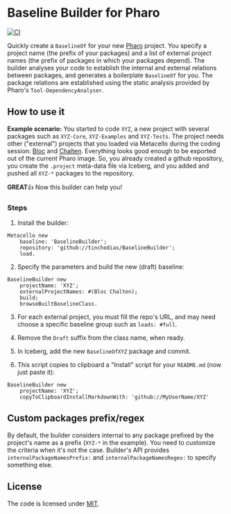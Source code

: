# Baseline Builder for Pharo

[![CI](https://github.com/tinchodias/BaselineBuilder/actions/workflows/main.yml/badge.svg)](https://github.com/tinchodias/BaselineBuilder/actions/workflows/main.yml)

Quickly create a `BaselineOf` for your new [Pharo](https://pharo.org/) project. You specify a project name (the prefix of your packages) and a list of external project names (the prefix of packages in which your packages depend). The builder analyses your code to establish the internal and external relations between packages, and generates a boilerplate `BaselineOf` for you. The package relations are established using the static analysis provided by Pharo's `Tool-DependencyAnalyser`.


## How to use it

**Example scenario:** You started to code `XYZ`, a new project with several packages such as `XYZ-Core`, `XYZ-Examples` and `XYZ-Tests`.
The project needs other ("external") projects that you loaded via Metacello during the coding session: [Bloc](https://github.com/pharo-graphics/Bloc) and [Chalten](https://github.com/ba-st/Chalten). 
Everything looks good enough to be exported out of the current Pharo image.
So, you already created a github repository, you create the `.project` meta-data file via Iceberg, and you added and pushed all `XYZ-*` packages to the repository.

**GREAT**👍 Now this builder can help you!

### Steps

1. Install the builder:
~~~Smalltalk
Metacello new
    baseline: 'BaselineBuilder';
    repository: 'github://tinchodias/BaselineBuilder';
    load.
~~~

2. Specify the parameters and build the new (draft) baseline:
~~~Smalltalk
BaselineBuilder new
	projectName: 'XYZ';
	externalProjectNames: #(Bloc Chalten);
	build;
	browseBuiltBaselineClass.
~~~

3. For each external project, you must fill the repo's URL, and may need choose a specific baseline group such as `loads: #full`. 

4. Remove the `Draft` suffix from the class name, when ready.

5. In Iceberg, add the new `BaselineOfXYZ` package and commit.

6. This script copies to clipboard a "Install" script for your `README.md` (now just paste it):
~~~Smalltalk
BaselineBuilder new
	projectName: 'XYZ';
	copyToClipboardInstallMarkdownWith: 'github://MyUserName/XYZ'
~~~


## Custom packages prefix/regex

By default, the builder considers internal to any package prefixed by the project's name as a prefix (`XYZ-*` in the example). You need to customize the criteria when it's not the case. Builder's API provides `internalPackageNamesPrefix:` and `internalPackageNamesRegex:` to specify something else.


## License

The code is licensed under [MIT](LICENSE).
